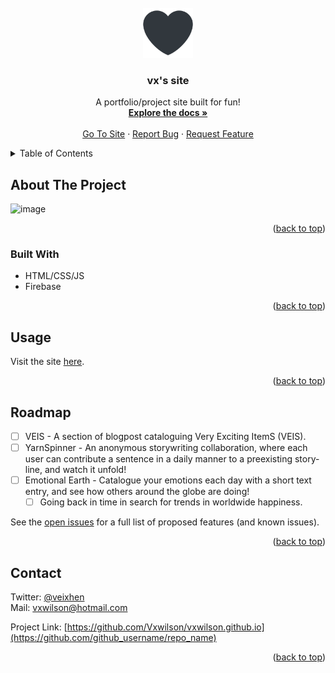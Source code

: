 



<!-- PROJECT LOGO -->
<br />
<div align="center">
  <a href="https://github.com/Vxwilson/vxwilson.github.io">
    <img src="/android-chrome-512x512.png" alt="Logo" width="80" height="80">
  </a>

<h3 align="center">vx's site</h3>

  <p align="center">
    A portfolio/project site built for fun!
    <br />
    <a href="https://github.com/Vxwilson/vxwilson.github.io"><strong>Explore the docs »</strong></a>
    <br />
    <br />
    <a href="vxwilson.github.io">Go To Site</a>
    ·
    <a href="https://github.com/Vxwilson/vxwilson.github.io/issues">Report Bug</a>
    ·
    <a href="https://github.com/Vxwilson/vxwilson.github.io/issues">Request Feature</a>
  </p>
</div>



<!-- TABLE OF CONTENTS -->
<details>
  <summary>Table of Contents</summary>
  <ol>
    <li>
      <a href="#about-the-project">About The Project</a>
      <ul>
        <li><a href="#built-with">Built With</a></li>
      </ul>
    </li>
    <li><a href="#usage">Usage</a></li>
    <li><a href="#roadmap">Roadmap</a></li>
    <li><a href="#contact">Contact</a></li>
  </ol>
</details>



<!-- ABOUT THE PROJECT -->
## About The Project


![image](https://user-images.githubusercontent.com/26194167/222962495-cc95707f-d7c0-405e-9a53-cb0bf06de893.png)


<p align="right">(<a href="#readme-top">back to top</a>)</p>



### Built With

* HTML/CSS/JS
* Firebase

<p align="right">(<a href="#readme-top">back to top</a>)</p>

<!-- USAGE EXAMPLES -->
## Usage

Visit the site [here](https://vxwilson.github.io).

<!-- _For more examples, please refer to the [Documentation](https://example.com)_ -->

<p align="right">(<a href="#readme-top">back to top</a>)</p>



<!-- ROADMAP -->
## Roadmap

- [ ] VEIS - A section of blogpost cataloguing Very Exciting ItemS (VEIS). 
- [ ] YarnSpinner - An anonymous storywriting collaboration, where each user can contribute a sentence in a daily manner to a preexisting story-line, and watch it unfold!
- [ ] Emotional Earth - Catalogue your emotions each day with a short text entry, and see how others around the globe are doing!
    - [ ] Going back in time in search for trends in worldwide happiness.

See the [open issues](https://github.com/github_username/repo_name/issues) for a full list of proposed features (and known issues).

<p align="right">(<a href="#readme-top">back to top</a>)</p>

<!-- CONTACT -->
## Contact
Twitter: [@veixhen](https://twitter.com/twitter_handle)  
Mail: vxwilson@hotmail.com

Project Link: [https://github.com/Vxwilson/vxwilson.github.io](https://github.com/github_username/repo_name)

<p align="right">(<a href="#readme-top">back to top</a>)</p>
